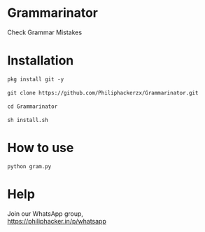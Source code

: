 # Grammarinator
Check Grammar Mistakes

# Installation

`pkg install git -y` <br/><br/>
`git clone https://github.com/Philiphackerzx/Grammarinator.git` <br/><br/>
`cd Grammarinator` <br/><br/>
`sh install.sh`

# How to use

`python gram.py`

# Help

Join our WhatsApp group, <br/>
<a href="https://philiphacker.in/p/whatsapp">https://philiphacker.in/p/whatsapp </a>
